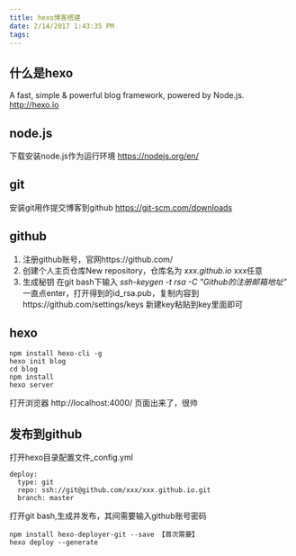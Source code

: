 ```yaml
---
title: hexo博客搭建
date: 2/14/2017 1:43:35 PM 
tags:
---
```

## 什么是hexo ##
A fast, simple & powerful blog framework, powered by Node.js. http://hexo.io
## node.js ##
下载安装node.js作为运行环境 https://nodejs.org/en/
## git ##
安装git用作提交博客到github https://git-scm.com/downloads
## github ##
1. 注册github账号，官网https://github.com/
2. 创建个人主页仓库New repository，仓库名为 *xxx.github.io* xxx任意
3. 生成秘钥 在git bash下输入 *ssh-keygen -t rsa -C "Github的注册邮箱地址"* 一直点enter，打开得到的id_rsa.pub，复制内容到https://github.com/settings/keys 新建key粘贴到key里面即可

## hexo ##
	npm install hexo-cli -g
	hexo init blog
	cd blog
	npm install
	hexo server
打开浏览器 http://localhost:4000/ 页面出来了，很帅
## 发布到github ##
打开hexo目录配置文件_config.yml

	deploy:
	  type: git
	  repo: ssh://git@github.com/xxx/xxx.github.io.git
	  branch: master
打开git bash,生成并发布，其间需要输入github账号密码

	npm install hexo-deployer-git --save 【首次需要】
	hexo deploy --generate
	

